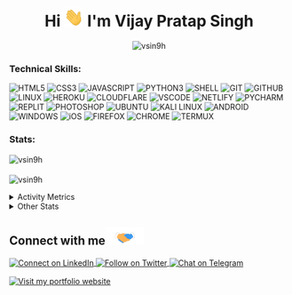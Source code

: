 <h1 align="center">
    Hi
    <img src="https://raw.githubusercontent.com/ABSphreak/ABSphreak/master/gifs/Hi.gif" width="35">
    I'm Vijay Pratap Singh
</h1>

<p align="center">  <img src="https://komarev.com/ghpvc/?username=vsin6h" alt="vsin9h"/></p>

### Technical Skills:
![HTML5](https://img.shields.io/badge/HTML5-E34F26?style=for-the-badge&logo=html5&logoColor=white)
![CSS3](https://img.shields.io/badge/CSS3-1572B6?style=for-the-badge&logo=css3&logoColor=white)
![JAVASCRIPT](https://img.shields.io/badge/JavaScript-323330?style=for-the-badge&logo=javascript&logoColor=F7DF1E)
![PYTHON3](https://img.shields.io/badge/Python-3776AB?style=for-the-badge&logo=python&logoColor=white)
![SHELL](https://img.shields.io/badge/Shell%20-grey?style=for-the-badge&logo=gnu-bash)
![GIT](https://img.shields.io/badge/Git-f44d27?style=for-the-badge&logo=git&logoColor=white)
![GITHUB](https://img.shields.io/badge/GitHub-100000?style=for-the-badge&logo=github&logoColor=white)
![LINUX](https://img.shields.io/badge/Linux-OS-orange?style=for-the-badge&logo=linux)
![HEROKU](https://img.shields.io/badge/heroku-blueviolet?style=for-the-badge&logo=heroku)
![CLOUDFLARE](https://img.shields.io/badge/Cloudflare-grey?style=for-the-badge&logo=cloudflare)
![VSCODE](https://img.shields.io/badge/VS%20Code-blueviolet?style=for-the-badge&logo=visual-studio-code)
![NETLIFY](https://img.shields.io/badge/-Netlify-grey?style=for-the-badge&logo=netlify)
![PYCHARM](https://img.shields.io/badge/pycharm-143?style=for-the-badge&logo=pycharm&logoColor=black&color=black&labelColor=green)
![REPLIT](https://img.shields.io/badge/-Replit-black?style=for-the-badge&logo=replit)
![PHOTOSHOP](https://img.shields.io/badge/Photoshop-31A8FF?style=for-the-badge&logo=adobe-photoshop&logoColor=white)
![UBUNTU](https://img.shields.io/badge/-Ubuntu-E95420?style=for-the-badge&logo=ubuntu&logoColor=white)
![KALI LINUX](https://img.shields.io/badge/Kali%20Linux-black?style=for-the-badge&logo=kali-linux)
![ANDROID](https://img.shields.io/badge/Android-black?style=for-the-badge&logo=android)
![WINDOWS](https://img.shields.io/badge/Windows-0078D6?style=for-the-badge&logo=windows&logoColor=white)
![iOS](https://img.shields.io/badge/iOS-black?style=for-the-badge&logo=apple)
![FIREFOX](https://img.shields.io/badge/Firefox-black?style=for-the-badge&logo=firefox)
![CHROME](https://img.shields.io/badge/Chrome-black?style=for-the-badge&logo=google-chrome&logoColor=white)
![TERMUX](https://img.shields.io/badge/Termux-black?style=for-the-badge&logo=termux)

### Stats: 
 <p> 
     <img align="center" src="https://github-readme-stats.vercel.app/api?username=vsin9h&show_icons=true&include_all_commits=true&count_private=true&hide=issues,contribs&border_radius=0&locale=en&theme=dark" alt="vsin9h" height="139" /> </br> </br>
     <img align="center" src="https://github-readme-stats.vercel.app/api/top-langs/?username=vsin9h&layout=compact&exclude_repo=Lybrate-Website-Clone-Version-2.0,Lybrate-Website-Clone,Adidas-Clone&hide=Shell&border_radius=0&theme=dark" alt="vsin9h" height="139" /> 
 </p>
 
 <details> 
   <summary>Activity Metrics</summary> 
   <br/> 
 <p align="left"> <a href="https://github.com/vsin9h"> <img src="https://metrics.lecoq.io/vsin9h?template=classic&isocalendar=1&languages=1&stars=1&followup=1&people=1&activity=1&achievements=1&discussions=1&introduction=1&base.indepth=false&base.hireable=false&isocalendar.duration=half-year&languages.limit=8&languages.threshold=0%25&languages.other=true&languages.colors=github&languages.sections=most-used&languages.indepth=false&languages.analysis.timeout=15&languages.categories=markup%2C%20programming&languages.recent.categories=markup%2C%20programming&languages.recent.load=300&languages.recent.days=14&stars.limit=4&followup.sections=repositories&followup.indepth=false&followup.archived=false&people.limit=24&people.identicons=false&people.identicons.hide=false&people.size=28&people.types=followers%2C%20following&people.shuffle=false&activity.limit=5&activity.load=300&activity.days=14&activity.visibility=all&activity.timestamps=false&activity.filter=all&achievements.threshold=C&achievements.secrets" alt="activity" /></a> </p>   
 </details>
 
 <details> 
   <summary>Other Stats</summary> 
   <br/> 
 <p align="left"> <a href="https://github.com/vsin9h"><img src="https://github-profile-trophy.vercel.app/?username=vsin9h&show_icons=true" alt="stats" /></a> </p> 
 </details>
 
 ## Connect with me<img src="https://github.com/arshsisodiya/arshsisodiya/blob/master/Data/Handshake.gif" height="32px">
 <p align="left">
    <a href="https://linkedin.com/in/vsin9h">
        <img align="center" src="https://img.shields.io/badge/LinkedIn-0077B5?style=for-the-badge&logo=linkedin&logoColor=white" alt="Connect on LinkedIn" />
    </a>
    <a href="https://twitter.com/vsin9h">
        <img align="center" src="https://img.shields.io/badge/Twitter-1DA1F2?style=for-the-badge&logo=twitter&logoColor=white" alt="Follow on Twitter" />
    </a>
    <a href="https://telegram.dog/vsin9h"> 
        <img align="center" src="https://img.shields.io/badge/Telegram-2CA5E0?style=for-the-badge&logo=telegram&logoColor=white" alt="Chat on Telegram"</a>
</p>
    <a href="https://vsin9h.github.io/">
        <img align="center" src="https://img.shields.io/badge/Portfolio-18A303?style=for-the-badge&logo=ionic&logoColor=white" alt="Visit my portfolio website" />
    </a>
